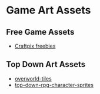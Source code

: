 # Game Art Assets

## Free Game Assets

- [Craftpix freebies](https://craftpix.net/freebies/)

## Top Down Art Assets

+ [overworld-tiles](https://opengameart.org/content/overworld-tiles-0)
+ [top-down-rpg-character-sprites](https://opengameart.org/content/top-down-rpg-character-sprites)
